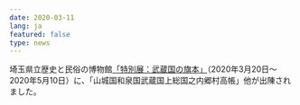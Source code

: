 ```yaml
---
date: 2020-03-11
lang: ja
featured: false
type: news
---
```

埼玉県立歴史と民俗の博物館<a href="https://saitama-rekimin.spec.ed.jp/%E7%89%B9%E5%88%A5%E5%B1%95%E3%80%80%E6%AD%A6%E8%94%B5%E5%9B%BD%E3%81%AE%E6%97%97%E6%9C%AC" target="_blank">「特別展：武蔵国の旗本」</a>（2020年3月20日～2020年5月10日）に、「山城国和泉国武蔵国上総国之内郷村高帳」他が出陳されました。
